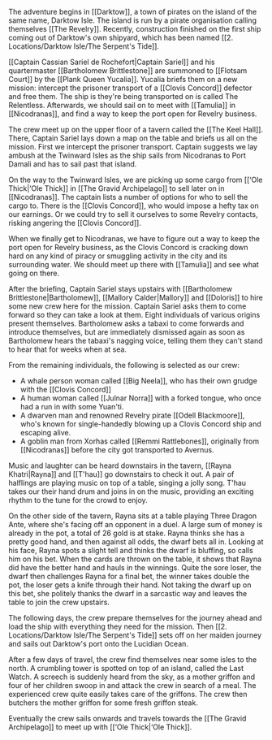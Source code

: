  The adventure begins in [[Darktow]], a town of pirates on the island of the same name, Darktow Isle. The island is run by a pirate organisation calling themselves [[The Revelry]]. Recently, construction finished on the first ship coming out of Darktow's own shipyard, which has been named [[2. Locations/Darktow Isle/The Serpent's Tide]].

[[Captain Cassian Sariel de Rochefort|Captain Sariel]] and his quartermaster [[Bartholomew Brittlestone]] are summoned to [[Flotsam Court]] by the [[Plank Queen Yucalia]]. Yucalia briefs them on a new mission: intercept the prisoner transport of a [[Clovis Concord]] defector and free them. The ship is they're being transported on is called The Relentless. Afterwards, we should sail on to meet with [[Tamulia]] in [[Nicodranas]], and find a way to keep the port open for Revelry business.

The crew meet up on the upper floor of a tavern called the [[The Keel Hall]]. There, Captain Sariel lays down a map on the table and briefs us all on the mission. First we intercept the prisoner transport. Captain suggests we lay ambush at the Twinward Isles as the ship sails from Nicodranas to Port Damali and has to sail past that island.

On the way to the Twinward Isles, we are picking up some cargo from [[‘Ole Thick|‘Ole Thick]] in [[The Gravid Archipelago]] to sell later on in [[Nicodranas]]. The captain lists a number of options for who to sell the cargo to. There is the [[Clovis Concord]], who would impose a hefty tax on our earnings. Or we could try to sell it ourselves to some Revelry contacts, risking angering the [[Clovis Concord]].

When we finally get to Nicodranas, we have to figure out a way to keep the port open for Revelry business, as the Clovis Concord is cracking down hard on any kind of piracy or smuggling activity in the city and its surrounding water. We should meet up there with [[Tamulia]] and see what going on there.

After the briefing, Captain Sariel stays upstairs with [[Bartholomew Brittlestone|Bartholomew]], [[Mallory Calder|Mallory]] and [[Doloris]] to hire some new crew here for the mission. Captain Sariel asks them to come forward so they can take a look at them. Eight individuals of various origins present themselves. Bartholomew asks a tabaxi to come forwards and introduce themselves, but are immediately dismissed again as soon as Bartholomew hears the tabaxi's nagging voice, telling them they can't stand to hear that for weeks when at sea.

From the remaining individuals, the following is selected as our crew:
- A whale person woman called [[Big Neela]], who has their own grudge with the [[Clovis Concord]]
- A human woman called [[Julnar Norra]] with a forked tongue, who once had a run in with some Yuan'ti.
- A dwarven man and renowned Revelry pirate [[Odell Blackmoore]], who's known for single-handedly blowing up a Clovis Concord ship and escaping alive.
- A goblin man from Xorhas called [[Remmi Rattlebones]], originally from [[Nicodranas]] before the city got transported to Avernus.

Music and laughter can be heard downstairs in the tavern, [[Rayna Khatri|Rayna]] and [[T'hau]] go downstairs to check it out. A pair of halflings are playing music on top of a table, singing a jolly song. T'hau takes our their hand drum and joins in on the music, providing an exciting rhythm to the tune for the crowd to enjoy.

On the other side of the tavern, Rayna sits at a table playing Three Dragon Ante, where she's facing off an opponent in a duel. A large sum of money is already in the pot, a total of 26 gold is at stake. Rayna thinks she has a pretty good hand, and then against all odds, the dwarf bets all in. Looking at his face, Rayna spots a slight tell and thinks the dwarf is bluffing, so calls him on his bet. When the cards are thrown on the table, it shows that Rayna did have the better hand and hauls in the winnings. Quite the sore loser, the dwarf then challenges Rayna for a final bet, the winner takes double the pot, the loser gets a knife through their hand. Not taking the dwarf up on this bet, she politely thanks the dwarf in a sarcastic way and leaves the table to join the crew upstairs.

The following days, the crew prepare themselves for the journey ahead and load the ship with everything they need for the mission. Then [[2. Locations/Darktow Isle/The Serpent's Tide]] sets off on her maiden journey and sails out Darktow's port onto the Lucidian Ocean.

After a few days of travel, the crew find themselves near some isles to the north. A crumbling tower is spotted on top of an island, called the Last Watch. A screech is suddenly heard from the sky, as a mother griffon and four of her children swoop in and attack the crew in search of a meal. The experienced crew quite easily takes care of the griffons. The crew then butchers the mother griffon for some fresh griffon steak.

Eventually the crew sails onwards and travels towards the [[The Gravid Archipelago]] to meet up with [[‘Ole Thick|‘Ole Thick]].